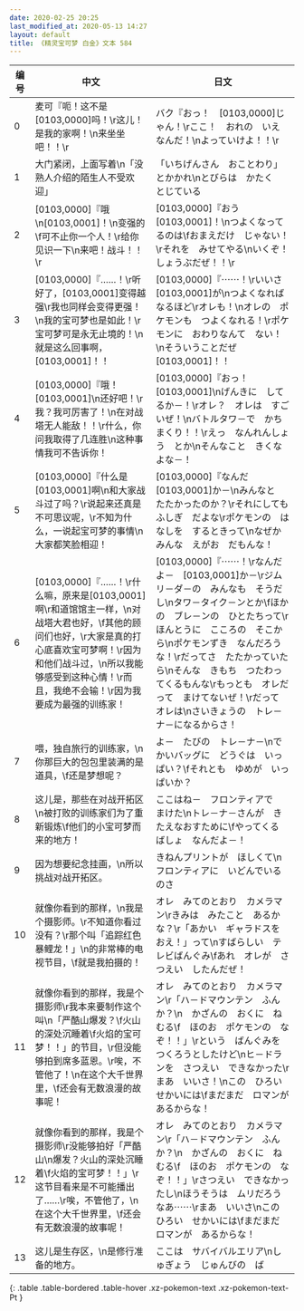 ```yaml
---
date: 2020-02-25 20:25
last_modified_at: 2020-05-13 14:27
layout: default
title: 《精灵宝可梦 白金》文本 584
---
```

| 编号 | 中文 | 日文 |
| ---- | ---- | ---- |
| 0 | 麦可『呃！这不是[0103,0000]吗！\r这儿！是我的家啊！\n来坐坐吧！！\r | バク『おっ！　[0103,0000]じゃん！\rここ！　おれの　いえ　なんだ！\nよっていけよ！！\r |
| 1 | 大门紧闭，上面写着\n「没熟人介绍的陌生人不受欢迎」 | 「いちげんさん　おことわり」とかかれ\nとびらは　かたく　とじている |
| 2 | [0103,0000]『哦\n[0103,0001]！\n变强的\f可不止你一个人！\r给你见识一下\n来吧！战斗！！\r | [0103,0000]『おう　[0103,0001]！\nつよくなってるのは\fおまえだけ　じゃない！\rそれを　みせてやる\nいくぞ！　しょうぶだぜ！！\r |
| 3 | [0103,0000]『……！\r听好了，[0103,0001]变得越强\r我也同样会变得更强！\n我的宝可梦也是如此！\r宝可梦可是永无止境的！\n就是这么回事啊，[0103,0001]！！ | [0103,0000]『⋯⋯！\rいいさ　[0103,0001]が\nつよくなれば　なるほど\rオレも！\nオレの　ポケモンも　つよくなれる！\rポケモンに　おわりなんて　ない！\nそういうことだぜ　[0103,0001]！！ |
| 4 | [0103,0000]『哦！[0103,0001]\n还好吧！\r我？我可厉害了！\n在对战塔无人能敌！！\r什么，你问我取得了几连胜\n这种事情我可不告诉你！ | [0103,0000]『おっ！　[0103,0001]\nげんきに　してるか－！\rオレ？　オレは　すごいぜ！\nバトルタワ－で　かちまくり！！\rえっ　なんれんしょう　とか\nそんなこと　きくなよな－！ |
| 5 | [0103,0000]『什么是[0103,0001]啊\n和大家战斗过了吗？\r说起来还真是不可思议呢，\r不知为什么，一说起宝可梦的事情\n大家都笑脸相迎！ | [0103,0000]『なんだ　[0103,0001]か－\nみんなと　たたかったのか？\rそれにしても　ふしぎ　だよな\rポケモンの　はなしを　するときって\nなぜか　みんな　えがお　だもんな！ |
| 6 | [0103,0000]『……！\r什么嘛，原来是[0103,0001]啊\r和道馆馆主一样，\n对战塔大君也好，\f其他的顾问们也好，\r大家是真的打心底喜欢宝可梦啊！\r因为和他们战斗过，\n所以我能够感受到这种心情！\r而且，我绝不会输！\r因为我要成为最强的训练家！ | [0103,0000]『⋯⋯！\rなんだよ－　[0103,0001]か－\rジムリ－ダ－の　みんなも　そうだし\nタワ－タイク－ンとか\fほかの　ブレ－ンの　ひとたちって\rほんとうに　こころの　そこから\nポケモンずき　なんだろうな！\rだってさ　たたかっていたら\nそんな　きもち　つたわってくるもんな\rもっとも　オレだって　まけてないぜ！\rだって　オレは\nさいきょうの　トレ－ナ－になるからさ！ |
| 7 | 喂，独自旅行的训练家，\n你那巨大的包包里装满的是道具，\f还是梦想呢？ | よ－　たびの　トレ－ナ－\nでかいバッグに　どうぐは　いっぱい？\fそれとも　ゆめが　いっぱいか？ |
| 8 | 这儿是，那些在对战开拓区\n被打败的训练家们为了重新锻炼\f他们的小宝可梦而来的地方！ | ここはね－　フロンティアで　まけた\nトレ－ナ－さんが　きたえなおすために\fやってくる　ばしょ　なんだよ－！ |
| 9 | 因为想要纪念挂画，\n所以挑战对战开拓区。 | きねんプリントが　ほしくて\nフロンティアに　いどんでいるのさ |
| 10 | 就像你看到的那样，\n我是个摄影师。\r不知道你看过没有？\r那个叫「追踪红色暴鲤龙！」\n的非常棒的电视节目，\f就是我拍摄的！ | オレ　みてのとおり　カメラマン\rきみは　みたこと　あるかな？\r「あかい　ギャラドスを　おえ！」って\nすばらしい　テレビばんぐみ\fあれ　オレが　さつえい　したんだぜ！ |
| 11 | 就像你看到的那样，我是个摄影师\r我本来要制作这个叫\n「严酷山爆发？\f火山的深处沉睡着\f火焰的宝可梦！！」的节目，\r但没能够拍到席多蓝恩。\r唉，不管他了！\n在这个大千世界里，\f还会有无数浪漫的故事呢！ | オレ　みてのとおり　カメラマン\r「ハ－ドマウンテン　ふんか？\n　かざんの　おくに　ねむる\f　ほのお　ポケモンの　なぞ！！」\rという　ばんぐみを　つくろうとしたけど\nヒ－ドランを　さつえい　できなかった\rまあ　いいさ！\nこの　ひろい　せかいには\fまだまだ　ロマンが　あるからな！ |
| 12 | 就像你看到的那样，我是个摄影师\r没能够拍好「严酷山\n爆发？火山的深处沉睡着\f火焰的宝可梦！！」\r这节目看来是不可能播出了……\r唉，不管他了，\n在这个大千世界里，\f还会有无数浪漫的故事呢！ | オレ　みてのとおり　カメラマン\r「ハ－ドマウンテン　ふんか？\n　かざんの　おくに　ねむる\f　ほのお　ポケモンの　なぞ！！」\rさつえい　できなかったし\nほうそうは　ムリだろうなあ⋯⋯\rまあ　いいさ\nこの　ひろい　せかいには\fまだまだ　ロマンが　あるからな！ |
| 13 | 这儿是生存区，\n是修行准备的地方。 | ここは　サバイバルエリア\nしゅぎょう　じゅんびの　ば |
{: .table .table-bordered .table-hover .xz-pokemon-text .xz-pokemon-text-Pt }